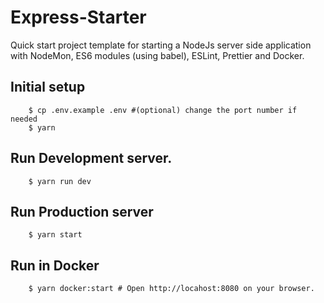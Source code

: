 # Express-Starter

Quick start project template for starting a NodeJs server side application with NodeMon, ES6 modules (using babel), ESLint, Prettier and Docker.

## Initial setup

```Shell
    $ cp .env.example .env #(optional) change the port number if needed
    $ yarn 
```

## Run Development server.
```Shell
    $ yarn run dev
```

## Run Production server
```Shell
    $ yarn start
```


## Run in Docker 
```Shell
    $ yarn docker:start # Open http://locahost:8080 on your browser.
```
